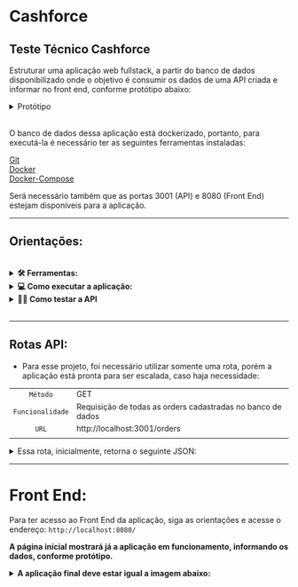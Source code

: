 # Cashforce

## Teste Técnico Cashforce

Estruturar uma aplicação web fullstack, a partir do banco de dados disponibilizado onde o objetivo é consumir os dados de uma API criada e informar no front end, conforme protótipo abaixo:
<details>
    <summary>Protótipo</summary>
    <img src='./images/imgPrototipo.png' />
</details>
<br>
 
 
O banco de dados dessa aplicação está dockerizado, portanto, para executá-la é necessário ter as seguintes ferramentas instaladas: <br>

<a href="https://git-scm.com/book/en/v2/Getting-Started-Installing-Git">Git</a><br>
<a href="https://docs.docker.com/get-docker/">Docker</a><br>
<a href="https://docs.docker.com/compose/install/">Docker-Compose</a><br>

Será necessário também que as portas 3001 (API) e 8080 (Front End) estejam disponíveis para a aplicação.
<br>
<hr> 

 ## Orientações:
 <br>

<details>
  <summary>
  <strong>🛠 Ferramentas:</strong>
  </summary> <br>
  
  <summary>
  <strong>Front End:</strong>
  </summary>
  <a href="https://vuejs.org/guide/introduction.html">Vue</a><br>
  <a href="https://www.javascript.com/">JavaScript</a><br>
  <a href="https://axios-http.com/ptbr/docs/intro">Axios</a><br>
  <a href="https://date-fns.org/">Date-fns</a><br>
<br>
 <summary>
 <strong>Back End:</strong>
 </summary>
 <a href="https://nodejs.org/pt-br/">Node</a><br>
 <a href="https://www.javascript.com/">JavaScript</a><br>
 <a href="https://expressjs.com/pt-br/">Express</a><br>
 <a href="https://sequelize.org/">Sequelize</a><br>
 <a href="https://github.com/sequelize/sequelize-auto">Sequelize Auto</a><br>
 <a href="https://developer.mozilla.org/pt-BR/docs/Web/HTTP/CORS">Cors</a><br>
 <a href="https://www.mysql.com/">MySQL</a><br>
 <a href="https://www.npmjs.com/package/http-status-codes">HTTP Status Codes</a><br>
 <br>
 <summary>
 <strong>Teste da API:</strong>
 </summary>
 <a href="https://www.chaijs.com/">Chai</a><br>
 <a href="https://sinonjs.org/">Sinon</a><br>
 <a href="https://mochajs.org/">Mocha</a><br>
 
 </details>


 <details>
 <summary>
 <strong>💻 Como executar a aplicação:</strong>
 </summary><br>

 1. Clone o repositório

  - Use o comando: `git clone git@github.com:brunomourabastos/cashforce.git`.
    - Entre na pasta do repositório que você acabou de clonar, use o comando `cd cashforce`.
 
 2. Instale as dependências

  - Dentro da pasta cashforce, use o comando: `npm run install:all`.
    - Aguarde a instalação das dependências. Nessa etapa serão instaladas as dependências do backend e frontend.

 3. Inicialistar docker e docker-compose:
 
  - Dentro da pasta cashforce, use o comando: `npm run start:docker`.
    - Nessa etapa, é necessário o docker aberto e funcionando.

 4. Criar e popular o banco de dados:
 
  - Dentro da pasta cashforce, use o comando: `npm run start:db`.
    - Aguarde até que a operação seja finalizada.
 
 5. Iniciar API:
 
  - Dentro da pasta cashforce, use o comando: `npm run start:api`.
    - Aguarde que a mensagem `API rodando na porta 3001` apareça
    <details>
      <summary>Deve aparecer uma imagem conforme abaixo:</summary>
      <img src='./images/msgBackEnd.png'>
    </details>
 
 6. Iniciar Front End:
 
  - Abra um novo terminal.
    - Acesse a pasta `cashforce` (mesma dos passos anteriores).
      - Use o comando `npm run start:app`.
      <details>
        <summary>Deve aparecer uma imagem conforme abaixo:</summary>
        <img src='./images/msgFrontEnd.png'>
      </details>
      
 <strong>Com isso, teremos a API, rodando em localhost:3001 e a exibição no front end em localhost:8080.</strong>
 
 </details>

<details>
<summary>
<strong>🕵🏿 Como testar a API</strong>
</summary><br>

 1. Com a API em funcionanmento:

  - Na pasta `cashforce` (mesma dos passos anteriores), use o comando: `run test:api`.
    <details>
      <summary>Deve aparecer uma imagem conforme abaixo:</summary>
      <img src='./images/imgTestOk.png'>
    </details>
 
</details>
<br>
<hr>
 
## Rotas API:
 
 - Para esse projeto, foi necessário utilizar somente uma rota, porém a aplicação está pronta para ser escalada, caso haja necessidade:

 |  |   |
 | :-------: | :-------- |
 | `Método`   | GET |
 | `Funcionalidade`    | Requisição de todas as orders cadastradas no banco de dados |
 | `URL`   | http://localhost:3001/orders |
 |  |   |
 
 <details>
  <summary>
    Essa rota, inicialmente, retorna o seguinte JSON:
   </summary>

 ```json
 [
    {
        "id": 1,
        "orderNfId": "1605181324132",
        "orderNumber": "18153",
        "orderPath": "",
        "orderFileName": "",
        "orderOriginalName": "",
        "emissionDate": "2020-10-30T11:00:00-03:00",
        "pdfFile": "",
        "emitedTo": "22843980000127",
        "nNf": "18153",
        "CTE": "",
        "value": "198450",
        "cnpjId": 1,
        "userId": 1,
        "buyerId": 1,
        "providerId": 1,
        "orderStatusBuyer": "0",
        "orderStatusProvider": "0",
        "deliveryReceipt": "",
        "cargoPackingList": "",
        "deliveryCtrc": "",
        "createdAt": "2020-10-30T17:54:18.000Z",
        "updatedAt": "2020-10-30T17:54:18.000Z",
        "cnpj": {
            "cnpj": "00000000000001"
        },
        "user": {
            "name": "ALLAN SOUZA"
        },
        "buyer": {
            "name": "SACADO 001"
        },
        "provider": {
            "name": "CEDENTE 002"
        }
    },
    {
        "id": 2,
        "orderNfId": "160518132413",
        "orderNumber": "18157",
        "orderPath": "",
        "orderFileName": "",
        "orderOriginalName": "",
        "emissionDate": "2020-11-04T15:32:35-02:00",
        "pdfFile": "",
        "emitedTo": "35705180000272",
        "nNf": "18157",
        "CTE": "",
        "value": "168850",
        "cnpjId": 1,
        "userId": 1,
        "buyerId": 1,
        "providerId": 1,
        "orderStatusBuyer": "0",
        "orderStatusProvider": "0",
        "deliveryReceipt": "",
        "cargoPackingList": "",
        "deliveryCtrc": "",
        "createdAt": "2020-11-10T18:33:46.000Z",
        "updatedAt": "2020-11-10T18:33:46.000Z",
        "cnpj": {
            "cnpj": "00000000000001"
        },
        "user": {
            "name": "ALLAN SOUZA"
        },
        "buyer": {
            "name": "SACADO 001"
        },
        "provider": {
            "name": "CEDENTE 002"
        }
    },
    {
        "id": 3,
        "orderNfId": "1605181324130",
        "orderNumber": "18184",
        "orderPath": "",
        "orderFileName": "",
        "orderOriginalName": "",
        "emissionDate": "2020-11-10",
        "pdfFile": "",
        "emitedTo": "00418477002640",
        "nNf": "18184",
        "CTE": "",
        "value": "222795",
        "cnpjId": 1,
        "userId": 1,
        "buyerId": 1,
        "providerId": 1,
        "orderStatusBuyer": "7",
        "orderStatusProvider": "3",
        "deliveryReceipt": "",
        "cargoPackingList": "",
        "deliveryCtrc": "",
        "createdAt": "2020-11-12T11:42:06.000Z",
        "updatedAt": "2020-11-18T12:22:14.000Z",
        "cnpj": {
            "cnpj": "00000000000001"
        },
        "user": {
            "name": "ALLAN SOUZA"
        },
        "buyer": {
            "name": "SACADO 001"
        },
        "provider": {
            "name": "CEDENTE 002"
        }
    }
]
``` 
</details>

<hr>

# Front End:

Para ter acesso ao Front End da aplicação, siga as orientações e acesse o endereço: ` http://localhost:8080/ `

<strong>A página inicial mostrará já a aplicação em funcionamento, informando os dados, conforme protótipo.<strong><br>

  
  <details>
    <summary>A aplicação final deve estar igual a imagem abaixo:</summary>
    <img src='./images/imgFrontEnd.png' />
  </details>
 

